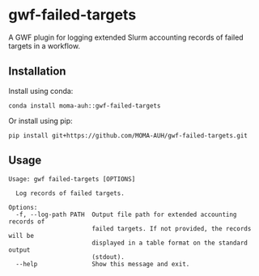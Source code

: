 # gwf-failed-targets

A GWF plugin for logging extended Slurm accounting records of failed targets in a workflow.

## Installation

Install using conda:

```shell
conda install moma-auh::gwf-failed-targets
```

Or install using pip:

```shell
pip install git+https://github.com/MOMA-AUH/gwf-failed-targets.git
```

## Usage

```raw
Usage: gwf failed-targets [OPTIONS]

  Log records of failed targets.

Options:
  -f, --log-path PATH  Output file path for extended accounting records of
                       failed targets. If not provided, the records will be
                       displayed in a table format on the standard output
                       (stdout).
  --help               Show this message and exit.
```
